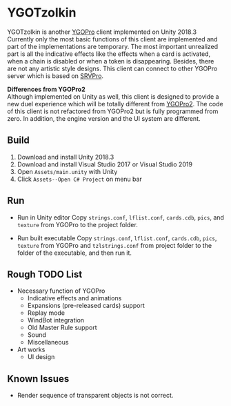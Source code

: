 # YGOTzolkin

YGOTzolkin is another [YGOPro](https://github.com/Fluorohydride/ygopro) client implemented on Unity 2018.3  
Currently only the most basic functions of this client are implemented and part of the implementations are temporary. The most important unrealized part is all the indicative effects like the effects when a card is activated, when a chain is disabled or when a token is disappearing. Besides, there are not any artistic style designs. This client can connect to other YGOPro server which is based on [SRVPro](https://github.com/moecube/srvpro).  

__Differences from YGOPro2__  
Although implemented on Unity as well, this client is designed to provide a new duel experience which will be totally different from [YGOPro2](https://github.com/lllyasviel/YGOProUnity_V2). The code of this client is not refactored from YGOPro2 but is fully programmed from zero. In addition, the engine version and the UI system are different.  

## Build

1. Download and install Unity 2018.3
2. Download and install Visual Studio 2017 or Visual Studio 2019
3. Open ```Assets/main.unity``` with Unity
4. Click ```Assets--Open C# Project``` on menu bar

## Run

* Run in Unity editor
Copy ```strings.conf```, ```lflist.conf```, ```cards.cdb```, ```pics```, and ```texture``` from YGOPro to the project folder.

* Run built executable
Copy ```strings.conf```, ```lflist.conf```, ```cards.cdb```, ```pics```, ```texture``` from YGOPro and ```tzlstrings.conf``` from project folder to the folder of the executable, and then run it.

## Rough TODO List

* Necessary function of YGOPro
  * Indicative effects and animations
  * Expansions (pre-released cards) support
  * Replay mode
  * WindBot integration
  * Old Master Rule support
  * Sound
  * Miscellaneous
* Art works
  * UI design

## Known Issues

* Render sequence of transparent objects is not correct.
